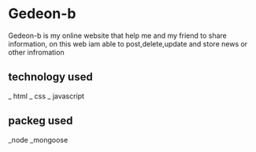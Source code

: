 # Gedeon-b
Gedeon-b is my online website that help me and my friend to share information, on this web iam able to post,delete,update and store news or other infromation

## technology used
_ html
_ css
_ javascript

## packeg used
_node
_mongoose
